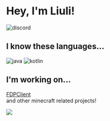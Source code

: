 # Hey, I'm Liuli!
![discord](https://discord.c99.nl/widget/theme-1/764439594141220874.png)
## I know these languages...
![java](https://img.shields.io/badge/-java-blue?style=for-the-badge&logo=java&logoColor=white)
![kotlin](https://img.shields.io/badge/-kotlin-blue?style=for-the-badge&logo=kotlin&logoColor=white)
## I'm working on...
[FDPClient](https://github.com/UnlegitMC/FDPClient)  
and other minecraft related projects!

![](https://github-readme-stats.vercel.app/api?username=liulihaocai&show_icons=true&theme=dracula)
